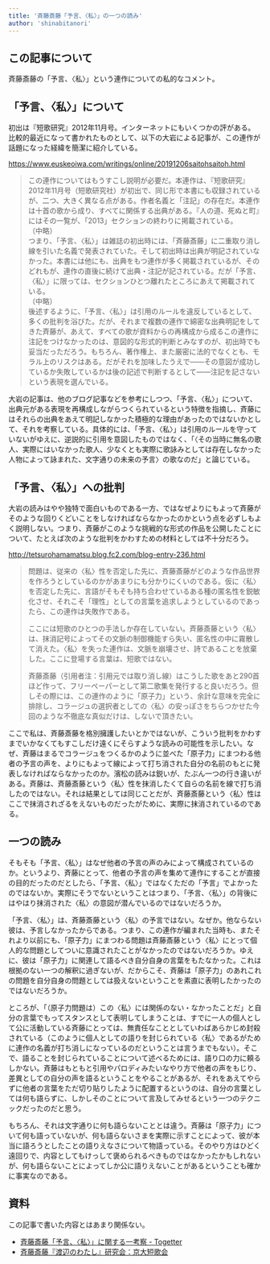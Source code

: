```yaml
---
title: '斉藤斎藤「予言、〈私〉」の一つの読み'
author: 'shinabitanori'
---
```


## この記事について

斉藤斎藤の「予言、〈私〉」という連作についての私的なコメント。

## 「予言、〈私〉」について 

初出は『短歌研究』2012年11月号。インターネットにもいくつかの評がある。比較的最近になって書かれたものとして、以下の大岩による記事が、この連作が話題になった経緯を簡潔に紹介している。

https://www.euskeoiwa.com/writings/online/20191206saitohsaitoh.html

> この連作についてはもうすこし説明が必要だ。本連作は、『短歌研究』2012年11月号（短歌研究社）が初出で、同じ形で本書にも収録されているが、二つ、大きく異なる点がある。作者名義と「注記」の存在だ。本連作は十首の歌から成り、すべてに関係する出典がある。『人の道、死ぬと町』にはその一覧が、「2013」セクションの終わりに掲載されている。   
> （中略）  
>  つまり、「予言、〈私〉」は雑誌の初出時には、「斉藤斎藤」に二重取り消し線を引いた名義で発表されていた。そして初出時は出典が明記されていなかった。本書には他にも、出典をもつ連作が多く掲載されているが、そのどれもが、連作の直後に続けて出典・注記が記されている。だが「予言、〈私〉」に限っては、セクションひとつ離れたところにあえて掲載されている。   
> （中略）  
>  後述するように、「予言、〈私〉」は引用のルールを違反しているとして、多くの批判を浴びた。だが、それまで複数の連作で綿密な出典明記をしてきた斉藤が、あえて、すべての歌が資料からの再構成から成るこの連作に注記をつけなかったのは、意図的な形式的判断とみなすのが、初出時でも妥当だっただろう。もちろん、著作権上、また厳密に法的でなくとも、モラル上のリスクはある。だがそれを加味したうえで――その意図が成功しているか失敗しているかは後の記述で判断するとして――注記を記さないという表現を選んでいる。

大岩の記事は、他のブログ記事などを参考にしつつ、「予言、〈私〉」について、出典元がある表現を再構成しながらつくられているという特徴を指摘し、斉藤にはそれらの出典をあえて明記しなかった積極的な理由があったのではないかとして、それを考察している。具体的には、「予言、〈私〉」は引用のルールを守っていないがゆえに、逆説的に引用を意図したものではなく、「〈その当時に無名の歌人、実際にはいなかった歌人、少なくとも実際に歌詠みとしては存在しなかった人物によって詠まれた、文字通りの未来の予言〉の歌なのだ」と論じている。

## 「予言、〈私〉」への批判

大岩の読みはやや独特で面白いものである一方、ではなぜよりにもよって斉藤がそのような回りくどいことをしなければならなかったのかという点を必ずしもよく説明しない。つまり、斉藤がこのような挑戦的な形式の作品を公開したことについて、たとえば次のような批判をかわすための材料としては不十分だろう。

http://tetsurohamamatsu.blog.fc2.com/blog-entry-236.html

> 問題は、従来の〈私〉性を否定した先に、斉藤斎藤がどのような作品世界を作ろうとしているのかがあまりにも分かりにくいのである。仮に〈私〉を否定した先に、言語がそもそも持ち合わせているある種の匿名性を鋭敏化させ、それこそ「理性」としての言葉を追求しようとしているのであったら、この連作は失敗作である。
>
> ここには短歌のひとつの手法しか存在していない。斉藤斎藤という〈私〉は、抹消記号によってその文脈の制御機能すら失い、匿名性の中に霧散して消えた。〈私〉を失った連作は、文脈を崩壊させ、詩であることを放棄した。ここに登場する言葉は、短歌ではない。
>
> 斉藤斎藤（引用者注：引用元では取り消し線）はこうした歌をあと290首ほど作って、フリーペーパーとして第二歌集を発行すると良いだろう。但しその際には、この連作のように「原子力」という、余計な意味を完全に排除し、コラージュの選択者としての〈私〉の安っぽさをちらつかせた今回のような不徹底な真似だけは、しないで頂きたい。

ここで私は、斉藤斎藤を格別擁護したいとかではないが、こういう批判をかわすまでいかなくてもすこしだけ遠くにそらすような読みの可能性を示したい。なぜ、斉藤はまるでコラージュをつくるかのように並べた「原子力」にまつわる他者の予言の声を、よりにもよって線によって打ち消された自分の名前のもとに発表しなければならなかったのか。濱松の読みは鋭いが、たぶん一つの行き違いがある。斉藤は、斉藤斎藤という〈私〉性を抹消したくて自らの名前を線で打ち消したのではない。それは結果としては同じことだが、斉藤斎藤という〈私〉性はここで抹消されざるをえないものだったがために、実際に抹消されているのである。

## 一つの読み 

そもそも「予言、〈私〉」はなぜ他者の予言の声のみによって構成されているのか。というより、斉藤にとって、他者の予言の声を集めて連作にすることが直接の目的だったのだとしたら、「予言、〈私〉」ではなくただの「予言」でよかったのではないか。実際にそうでないということはつまり、「予言、〈私〉」の背後にはやはり抹消された〈私〉の意図が潜んでいるのではないだろうか。

「予言、〈私〉」は、斉藤斎藤という〈私〉の予言ではない。なぜか。他ならない彼は、予言しなかったからである。つまり、この連作が編まれた当時も、またそれより以前にも、「原子力」にまつわる問題は斉藤斎藤という〈私〉にとって個人的な問題としてついに意識されたことがなかったのではないだろうか。ゆえに、彼は「原子力」に関連して語るべき自分自身の言葉をもたなかった。これは根拠のない一つの解釈に過ぎないが、だからこそ、斉藤は「原子力」のあれこれの問題を自分自身の問題としては扱えないということを素直に表明したかったのではないだろうか。

ところが、「（原子力問題は）この〈私〉には関係のない・なかったことだ」と自分の言葉でもってスタンスとして表明してしまうことは、すでに一人の個人として公に活動している斉藤にとっては、無責任なこととしていわばあらかじめ封殺されている（このように個人としての語りを封じられている〈私〉であるがために連作の名義が打ち消しになっているのだということは言うまでもない）。そこで、語ることを封じられていることについて述べるためには、語り口の力に頼るしかない。斉藤はもともと引用やパロディみたいなやり方で他者の声をもじり、差異としての自分の声を語るということをやることがあるが、それをあえてやらずに他者の言葉をただ切り貼りしたように配置するというのは、自分の言葉としては何も語らずに、しかしそのことについて言及してみせるという一つのテクニックだったのだと思う。  

もちろん、それは文字通りに何も語らないこととは違う。斉藤は「原子力」について何も語っていないが、何も語らないさまを実際に示すことによって、彼が本当に語ろうとしたことの語りえなさについて物語っている。そのやり方はひどく遠回りで、内容としてもけっして褒められるべきものではなかったかもしれないが、何も語らないことによってしか公に語りえないことがあるということも確かに事実なのである。

## 資料

この記事で書いた内容とはあまり関係ない。

* [斉藤斎藤「予言、〈私〉」に関する一考察 - Togetter](https://togetter.com/li/408328)
* [斉藤斎藤『渡辺のわたし』研究会：京大短歌会](https://kyoudai-tanka.com/study/study_20041023.html)


